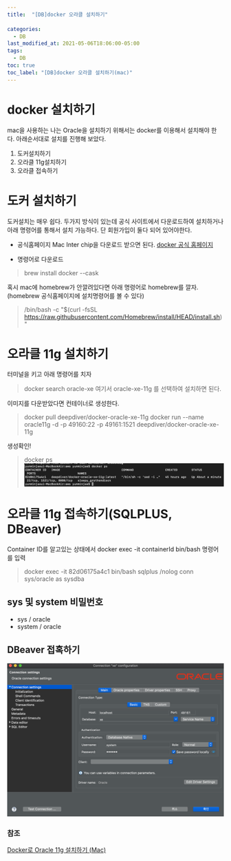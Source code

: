 ```yaml
---
title:  "[DB]docker 오라클 설치하기"

categories:
  - DB
last_modified_at: 2021-05-06T18:06:00-05:00
tags:
  - DB
toc: true
toc_label: "[DB]docker 오라클 설치하기(mac)"
---
```


# docker 설치하기
mac을 사용하는 나는 Oracle을 설치하기 위해서는 docker를 이용해서 설치해야 한다. 
아래순서대로 설치를 진행해 보았다.

1. 도커설치하기
2. 오라클 11g설치하기 
3. 오라클 접속하기

# 도커 설치하기
도커설치는 매우 쉽다.
두가지 방식이 있는데 공식 사이트에서 다운로드하여 설치하거나 아래 명령어를 통해서 설치 가능하다.
단 회원가입이 둘다 되어 있어야한다. 

- 공식홈페이지
Mac Inter chip을 다운로드 받으면 된다.
[docker 공식 홈페이지](https://www.docker.com/get-started)

- 명령어로 다운로드
> brew install docker --cask

혹시 mac에 homebrew가 안깔려있다면 아래 명령어로 homebrew를 깔자. (homebrew 공식홈페이지에 설치명령어를 볼 수 있다)
> /bin/bash -c "$(curl -fsSL https://raw.githubusercontent.com/Homebrew/install/HEAD/install.sh)"

# 오라클 11g 설치하기
터미널을 키고 아래 명령어를 치자
> docker search oracle-xe
여기서 oracle-xe-11g 를 선택하여 설치하면 된다.

이미지를 다운받았다면 컨테이너로 생성한다.
> docker pull deepdiver/docker-oracle-xe-11g
> docker run --name oracle11g -d -p 49160:22 -p 49161:1521 deepdiver/docker-oracle-xe-11g

생성확인!
> docker ps
![Image Alt 텍스트](/assets/db/docker.png)  

# 오라클 11g 접속하기(SQLPLUS, DBeaver)
Container ID를 알고있는 상태에서 docker exec -it containerId bin/bash 명령어를 입력 
> docker exec -it 82d06175a4c1 bin/bash
> sqlplus /nolog
> conn sys/oracle as sysdba

## sys 및 system 비밀번호
- sys / oracle
- system / oracle

## DBeaver 접혹하기
![Image Alt 텍스트](/assets/db/dbeaver.png)  

### 참조
[Docker로 Oracle 11g 설치하기 (Mac)](https://nashu.dev/posts/install-oracle)



